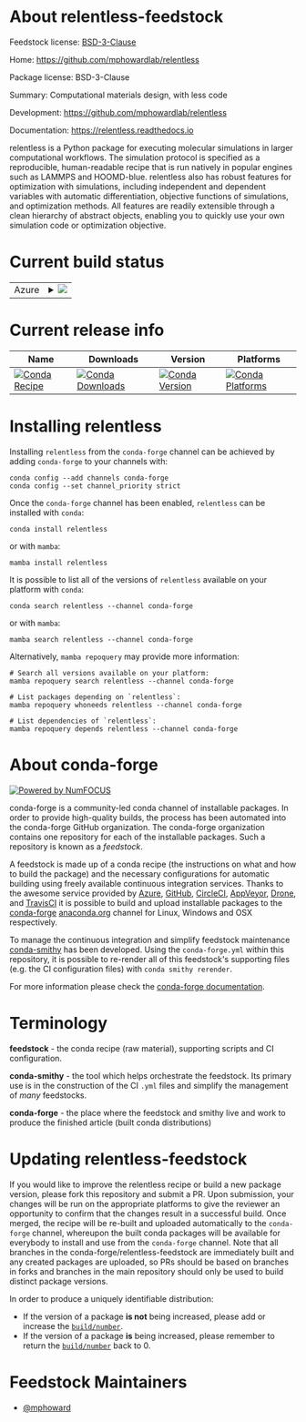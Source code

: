 About relentless-feedstock
==========================

Feedstock license: [BSD-3-Clause](https://github.com/conda-forge/relentless-feedstock/blob/main/LICENSE.txt)

Home: https://github.com/mphowardlab/relentless

Package license: BSD-3-Clause

Summary: Computational materials design, with less code

Development: https://github.com/mphowardlab/relentless

Documentation: https://relentless.readthedocs.io

relentless is a Python package for executing molecular simulations in larger
computational workflows. The simulation protocol is specified as a
reproducible, human-readable recipe that is run natively in popular engines
such as LAMMPS and HOOMD-blue. relentless also has robust features for
optimization with simulations, including independent and dependent variables
with automatic differentiation, objective functions of simulations, and
optimization methods.  All features are readily extensible through a clean
hierarchy of abstract objects, enabling you to quickly use your own
simulation code or optimization objective.


Current build status
====================


<table>
    
  <tr>
    <td>Azure</td>
    <td>
      <details>
        <summary>
          <a href="https://dev.azure.com/conda-forge/feedstock-builds/_build/latest?definitionId=22296&branchName=main">
            <img src="https://dev.azure.com/conda-forge/feedstock-builds/_apis/build/status/relentless-feedstock?branchName=main">
          </a>
        </summary>
        <table>
          <thead><tr><th>Variant</th><th>Status</th></tr></thead>
          <tbody><tr>
              <td>linux_64_python3.10.____cpython</td>
              <td>
                <a href="https://dev.azure.com/conda-forge/feedstock-builds/_build/latest?definitionId=22296&branchName=main">
                  <img src="https://dev.azure.com/conda-forge/feedstock-builds/_apis/build/status/relentless-feedstock?branchName=main&jobName=linux&configuration=linux%20linux_64_python3.10.____cpython" alt="variant">
                </a>
              </td>
            </tr><tr>
              <td>linux_64_python3.11.____cpython</td>
              <td>
                <a href="https://dev.azure.com/conda-forge/feedstock-builds/_build/latest?definitionId=22296&branchName=main">
                  <img src="https://dev.azure.com/conda-forge/feedstock-builds/_apis/build/status/relentless-feedstock?branchName=main&jobName=linux&configuration=linux%20linux_64_python3.11.____cpython" alt="variant">
                </a>
              </td>
            </tr><tr>
              <td>linux_64_python3.12.____cpython</td>
              <td>
                <a href="https://dev.azure.com/conda-forge/feedstock-builds/_build/latest?definitionId=22296&branchName=main">
                  <img src="https://dev.azure.com/conda-forge/feedstock-builds/_apis/build/status/relentless-feedstock?branchName=main&jobName=linux&configuration=linux%20linux_64_python3.12.____cpython" alt="variant">
                </a>
              </td>
            </tr><tr>
              <td>linux_64_python3.13.____cp313</td>
              <td>
                <a href="https://dev.azure.com/conda-forge/feedstock-builds/_build/latest?definitionId=22296&branchName=main">
                  <img src="https://dev.azure.com/conda-forge/feedstock-builds/_apis/build/status/relentless-feedstock?branchName=main&jobName=linux&configuration=linux%20linux_64_python3.13.____cp313" alt="variant">
                </a>
              </td>
            </tr><tr>
              <td>linux_64_python3.9.____cpython</td>
              <td>
                <a href="https://dev.azure.com/conda-forge/feedstock-builds/_build/latest?definitionId=22296&branchName=main">
                  <img src="https://dev.azure.com/conda-forge/feedstock-builds/_apis/build/status/relentless-feedstock?branchName=main&jobName=linux&configuration=linux%20linux_64_python3.9.____cpython" alt="variant">
                </a>
              </td>
            </tr><tr>
              <td>osx_64_python3.10.____cpython</td>
              <td>
                <a href="https://dev.azure.com/conda-forge/feedstock-builds/_build/latest?definitionId=22296&branchName=main">
                  <img src="https://dev.azure.com/conda-forge/feedstock-builds/_apis/build/status/relentless-feedstock?branchName=main&jobName=osx&configuration=osx%20osx_64_python3.10.____cpython" alt="variant">
                </a>
              </td>
            </tr><tr>
              <td>osx_64_python3.11.____cpython</td>
              <td>
                <a href="https://dev.azure.com/conda-forge/feedstock-builds/_build/latest?definitionId=22296&branchName=main">
                  <img src="https://dev.azure.com/conda-forge/feedstock-builds/_apis/build/status/relentless-feedstock?branchName=main&jobName=osx&configuration=osx%20osx_64_python3.11.____cpython" alt="variant">
                </a>
              </td>
            </tr><tr>
              <td>osx_64_python3.12.____cpython</td>
              <td>
                <a href="https://dev.azure.com/conda-forge/feedstock-builds/_build/latest?definitionId=22296&branchName=main">
                  <img src="https://dev.azure.com/conda-forge/feedstock-builds/_apis/build/status/relentless-feedstock?branchName=main&jobName=osx&configuration=osx%20osx_64_python3.12.____cpython" alt="variant">
                </a>
              </td>
            </tr><tr>
              <td>osx_64_python3.13.____cp313</td>
              <td>
                <a href="https://dev.azure.com/conda-forge/feedstock-builds/_build/latest?definitionId=22296&branchName=main">
                  <img src="https://dev.azure.com/conda-forge/feedstock-builds/_apis/build/status/relentless-feedstock?branchName=main&jobName=osx&configuration=osx%20osx_64_python3.13.____cp313" alt="variant">
                </a>
              </td>
            </tr><tr>
              <td>osx_64_python3.9.____cpython</td>
              <td>
                <a href="https://dev.azure.com/conda-forge/feedstock-builds/_build/latest?definitionId=22296&branchName=main">
                  <img src="https://dev.azure.com/conda-forge/feedstock-builds/_apis/build/status/relentless-feedstock?branchName=main&jobName=osx&configuration=osx%20osx_64_python3.9.____cpython" alt="variant">
                </a>
              </td>
            </tr><tr>
              <td>win_64_python3.10.____cpython</td>
              <td>
                <a href="https://dev.azure.com/conda-forge/feedstock-builds/_build/latest?definitionId=22296&branchName=main">
                  <img src="https://dev.azure.com/conda-forge/feedstock-builds/_apis/build/status/relentless-feedstock?branchName=main&jobName=win&configuration=win%20win_64_python3.10.____cpython" alt="variant">
                </a>
              </td>
            </tr><tr>
              <td>win_64_python3.11.____cpython</td>
              <td>
                <a href="https://dev.azure.com/conda-forge/feedstock-builds/_build/latest?definitionId=22296&branchName=main">
                  <img src="https://dev.azure.com/conda-forge/feedstock-builds/_apis/build/status/relentless-feedstock?branchName=main&jobName=win&configuration=win%20win_64_python3.11.____cpython" alt="variant">
                </a>
              </td>
            </tr><tr>
              <td>win_64_python3.12.____cpython</td>
              <td>
                <a href="https://dev.azure.com/conda-forge/feedstock-builds/_build/latest?definitionId=22296&branchName=main">
                  <img src="https://dev.azure.com/conda-forge/feedstock-builds/_apis/build/status/relentless-feedstock?branchName=main&jobName=win&configuration=win%20win_64_python3.12.____cpython" alt="variant">
                </a>
              </td>
            </tr><tr>
              <td>win_64_python3.13.____cp313</td>
              <td>
                <a href="https://dev.azure.com/conda-forge/feedstock-builds/_build/latest?definitionId=22296&branchName=main">
                  <img src="https://dev.azure.com/conda-forge/feedstock-builds/_apis/build/status/relentless-feedstock?branchName=main&jobName=win&configuration=win%20win_64_python3.13.____cp313" alt="variant">
                </a>
              </td>
            </tr><tr>
              <td>win_64_python3.9.____cpython</td>
              <td>
                <a href="https://dev.azure.com/conda-forge/feedstock-builds/_build/latest?definitionId=22296&branchName=main">
                  <img src="https://dev.azure.com/conda-forge/feedstock-builds/_apis/build/status/relentless-feedstock?branchName=main&jobName=win&configuration=win%20win_64_python3.9.____cpython" alt="variant">
                </a>
              </td>
            </tr>
          </tbody>
        </table>
      </details>
    </td>
  </tr>
</table>

Current release info
====================

| Name | Downloads | Version | Platforms |
| --- | --- | --- | --- |
| [![Conda Recipe](https://img.shields.io/badge/recipe-relentless-green.svg)](https://anaconda.org/conda-forge/relentless) | [![Conda Downloads](https://img.shields.io/conda/dn/conda-forge/relentless.svg)](https://anaconda.org/conda-forge/relentless) | [![Conda Version](https://img.shields.io/conda/vn/conda-forge/relentless.svg)](https://anaconda.org/conda-forge/relentless) | [![Conda Platforms](https://img.shields.io/conda/pn/conda-forge/relentless.svg)](https://anaconda.org/conda-forge/relentless) |

Installing relentless
=====================

Installing `relentless` from the `conda-forge` channel can be achieved by adding `conda-forge` to your channels with:

```
conda config --add channels conda-forge
conda config --set channel_priority strict
```

Once the `conda-forge` channel has been enabled, `relentless` can be installed with `conda`:

```
conda install relentless
```

or with `mamba`:

```
mamba install relentless
```

It is possible to list all of the versions of `relentless` available on your platform with `conda`:

```
conda search relentless --channel conda-forge
```

or with `mamba`:

```
mamba search relentless --channel conda-forge
```

Alternatively, `mamba repoquery` may provide more information:

```
# Search all versions available on your platform:
mamba repoquery search relentless --channel conda-forge

# List packages depending on `relentless`:
mamba repoquery whoneeds relentless --channel conda-forge

# List dependencies of `relentless`:
mamba repoquery depends relentless --channel conda-forge
```


About conda-forge
=================

[![Powered by
NumFOCUS](https://img.shields.io/badge/powered%20by-NumFOCUS-orange.svg?style=flat&colorA=E1523D&colorB=007D8A)](https://numfocus.org)

conda-forge is a community-led conda channel of installable packages.
In order to provide high-quality builds, the process has been automated into the
conda-forge GitHub organization. The conda-forge organization contains one repository
for each of the installable packages. Such a repository is known as a *feedstock*.

A feedstock is made up of a conda recipe (the instructions on what and how to build
the package) and the necessary configurations for automatic building using freely
available continuous integration services. Thanks to the awesome service provided by
[Azure](https://azure.microsoft.com/en-us/services/devops/), [GitHub](https://github.com/),
[CircleCI](https://circleci.com/), [AppVeyor](https://www.appveyor.com/),
[Drone](https://cloud.drone.io/welcome), and [TravisCI](https://travis-ci.com/)
it is possible to build and upload installable packages to the
[conda-forge](https://anaconda.org/conda-forge) [anaconda.org](https://anaconda.org/)
channel for Linux, Windows and OSX respectively.

To manage the continuous integration and simplify feedstock maintenance
[conda-smithy](https://github.com/conda-forge/conda-smithy) has been developed.
Using the ``conda-forge.yml`` within this repository, it is possible to re-render all of
this feedstock's supporting files (e.g. the CI configuration files) with ``conda smithy rerender``.

For more information please check the [conda-forge documentation](https://conda-forge.org/docs/).

Terminology
===========

**feedstock** - the conda recipe (raw material), supporting scripts and CI configuration.

**conda-smithy** - the tool which helps orchestrate the feedstock.
                   Its primary use is in the construction of the CI ``.yml`` files
                   and simplify the management of *many* feedstocks.

**conda-forge** - the place where the feedstock and smithy live and work to
                  produce the finished article (built conda distributions)


Updating relentless-feedstock
=============================

If you would like to improve the relentless recipe or build a new
package version, please fork this repository and submit a PR. Upon submission,
your changes will be run on the appropriate platforms to give the reviewer an
opportunity to confirm that the changes result in a successful build. Once
merged, the recipe will be re-built and uploaded automatically to the
`conda-forge` channel, whereupon the built conda packages will be available for
everybody to install and use from the `conda-forge` channel.
Note that all branches in the conda-forge/relentless-feedstock are
immediately built and any created packages are uploaded, so PRs should be based
on branches in forks and branches in the main repository should only be used to
build distinct package versions.

In order to produce a uniquely identifiable distribution:
 * If the version of a package **is not** being increased, please add or increase
   the [``build/number``](https://docs.conda.io/projects/conda-build/en/latest/resources/define-metadata.html#build-number-and-string).
 * If the version of a package **is** being increased, please remember to return
   the [``build/number``](https://docs.conda.io/projects/conda-build/en/latest/resources/define-metadata.html#build-number-and-string)
   back to 0.

Feedstock Maintainers
=====================

* [@mphoward](https://github.com/mphoward/)

